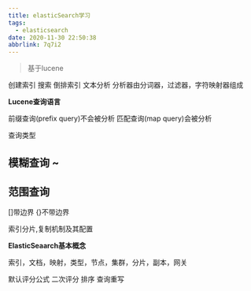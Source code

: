 ```yaml
---
title: elasticSearch学习
tags:
  - elasticsearch
date: 2020-11-30 22:50:38
abbrlink: 7q7i2
---
```

>基于lucene

创建索引 搜索
倒排索引
文本分析 分析器由分词器，过滤器，字符映射器组成

**Lucene查询语言**

前缀查询(prefix query)不会被分析
匹配查询(map query)会被分析

查询类型
## 模糊查询  ~

## 范围查询
[]带边界  {}不带边界

索引分片,复制机制及其配置

**ElasticSeaarch基本概念**

索引，文档，映射，类型，节点，集群，分片，副本，网关

默认评分公式
二次评分
排序
查询重写